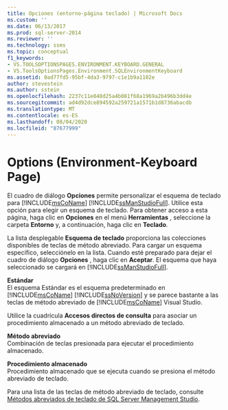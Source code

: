 ```yaml
---
title: Opciones (entorno-página teclado) | Microsoft Docs
ms.custom: ''
ms.date: 06/13/2017
ms.prod: sql-server-2014
ms.reviewer: ''
ms.technology: ssms
ms.topic: conceptual
f1_keywords:
- VS.TOOLSOPTIONSPAGES.ENVIRONMENT.KEYBOARD.GENERAL
- VS.ToolsOptionsPages.Environment.SQLEnvironmentKeyboard
ms.assetid: 0ad77fd5-95bf-4da3-9797-c1e1b9a1102e
author: stevestein
ms.author: sstein
ms.openlocfilehash: 2237c11e848d25a4b081f68a1969a2b496b3dd4e
ms.sourcegitcommit: ad4d92dce894592a259721a1571b1d8736abacdb
ms.translationtype: MT
ms.contentlocale: es-ES
ms.lasthandoff: 08/04/2020
ms.locfileid: "87677999"
---
```

# <a name="options-environment-keyboard-page"></a>Options (Environment-Keyboard Page)
  El cuadro de diálogo **Opciones** permite personalizar el esquema de teclado para [!INCLUDE[msCoName](../../includes/msconame-md.md)] [!INCLUDE[ssManStudioFull](../../includes/ssmanstudiofull-md.md)]. Utilice esta opción para elegir un esquema de teclado. Para obtener acceso a esta página, haga clic en **Opciones** en el menú **Herramientas** , seleccione la carpeta **Entorno** y, a continuación, haga clic en **Teclado**.  
  
 La lista desplegable **Esquema de teclado** proporciona las colecciones disponibles de teclas de método abreviado. Para cargar un esquema específico, selecciónelo en la lista. Cuando esté preparado para dejar el cuadro de diálogo **Opciones** , haga clic en **Aceptar**. El esquema que haya seleccionado se cargará en [!INCLUDE[ssManStudioFull](../../includes/ssmanstudiofull-md.md)].  
  
 **Estándar**  
 El esquema Estándar es el esquema predeterminado en [!INCLUDE[msCoName](../../includes/msconame-md.md)] [!INCLUDE[ssNoVersion](../../includes/ssnoversion-md.md)] y se parece bastante a las teclas de método abreviado de [!INCLUDE[msCoName](../../includes/msconame-md.md)] Visual Studio.  
  
 Utilice la cuadrícula **Accesos directos de consulta** para asociar un procedimiento almacenado a un método abreviado de teclado.  
  
 **Método abreviado**  
 Combinación de teclas presionada para ejecutar el procedimiento almacenado.  
  
 **Procedimiento almacenado**  
 Procedimiento almacenado que se ejecuta cuando se presiona el método abreviado de teclado.  
  
 Para una lista de las teclas de método abreviado de teclado, consulte [Métodos abreviados de teclado de SQL Server Management Studio](../sql-server-management-studio-keyboard-shortcuts.md).  
  
  
